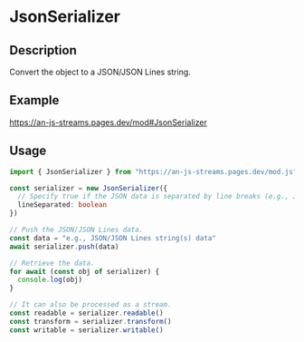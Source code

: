 # JsonSerializer

## Description
Convert the object to a JSON/JSON Lines string.

## Example
https://an-js-streams.pages.dev/mod#JsonSerializer

## Usage
```ts
import { JsonSerializer } from "https://an-js-streams.pages.dev/mod.js" // or .ts

const serializer = new JsonSerializer({
  // Specify true if the JSON data is separated by line breaks (e.g., JSON Lines). The initial value is false.
  lineSeparated: boolean
})

// Push the JSON/JSON Lines data.
const data = "e.g., JSON/JSON Lines string(s) data"
await serializer.push(data)

// Retrieve the data.
for await (const obj of serializer) {
  console.log(obj)
}

// It can also be processed as a stream.
const readable = serializer.readable()
const transform = serializer.transform()
const writable = serializer.writable()
```